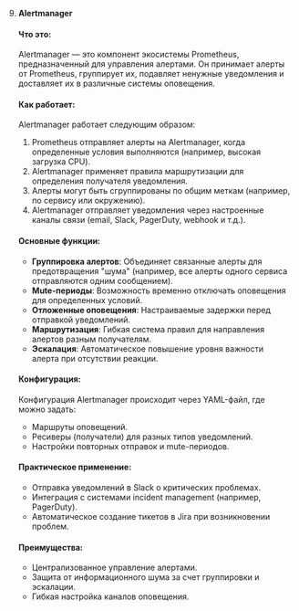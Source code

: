 9. **Alertmanager**  
    #### Что это:
    Alertmanager — это компонент экосистемы Prometheus, предназначенный для управления алертами. Он принимает алерты от Prometheus, группирует их, подавляет ненужные уведомления и доставляет их в различные системы оповещения.
    
    #### Как работает:
    Alertmanager работает следующим образом:
    1. Prometheus отправляет алерты на Alertmanager, когда определенные условия выполняются (например, высокая загрузка CPU).
    2. Alertmanager применяет правила маршрутизации для определения получателя уведомления.
    3. Алерты могут быть сгруппированы по общим меткам (например, по сервису или окружению).
    4. Alertmanager отправляет уведомления через настроенные каналы связи (email, Slack, PagerDuty, webhook и т.д.).
    
    #### Основные функции:
    - **Группировка алертов**: Объединяет связанные алерты для предотвращения "шума" (например, все алерты одного сервиса отправляются одним сообщением).
    - **Mute-периоды**: Возможность временно отключать оповещения для определенных условий.
    - **Отложенные оповещения**: Настраиваемые задержки перед отправкой уведомлений.
    - **Маршрутизация**: Гибкая система правил для направления алертов разным получателям.
    - **Эскалация**: Автоматическое повышение уровня важности алерта при отсутствии реакции.
    
    #### Конфигурация:
    Конфигурация Alertmanager происходит через YAML-файл, где можно задать:
    - Маршруты оповещений.
    - Ресиверы (получатели) для разных типов уведомлений.
    - Настройки повторных отправок и mute-периодов.
    
    #### Практическое применение:
    - Отправка уведомлений в Slack о критических проблемах.
    - Интеграция с системами incident management (например, PagerDuty).
    - Автоматическое создание тикетов в Jira при возникновении проблем.
    
    #### Преимущества:
    - Централизованное управление алертами.
    - Защита от информационного шума за счет группировки и эскалации.
    - Гибкая настройка каналов оповещения.
